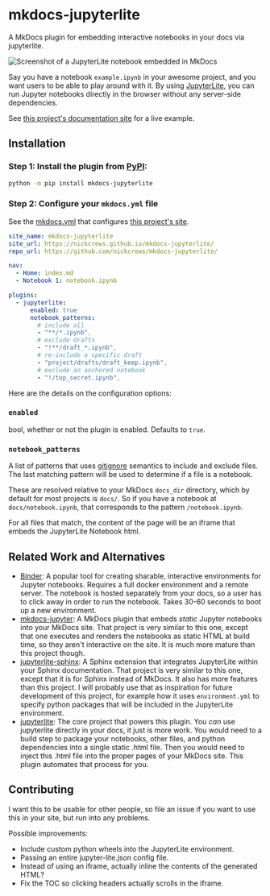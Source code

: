 
# mkdocs-jupyterlite

A MkDocs plugin for embedding interactive notebooks in your docs via jupyterlite.

![Screenshot of a JupyterLite notebook embedded in MkDocs](https://raw.githubusercontent.com/NickCrews/mkdocs-jupyterlite/main/docs/assets/screenshot.png)

Say you have a notebook `example.ipynb` in your awesome project, and you want
users to be able to play around with it.
By using [JupyterLite](https://jupyterlite.readthedocs.io/),
you can run Jupyter notebooks directly in the browser without any server-side dependencies.

See [this project's documentation site](https://nickcrews.github.io/mkdocs-jupyterlite)
for a live example.

## Installation

### Step 1: Install the plugin from [PyPI](https://pypi.org/project/mkdocs-jupyterlite/):

```bash
python -m pip install mkdocs-jupyterlite
```

### Step 2: Configure your `mkdocs.yml` file

See the [mkdocs.yml](https://github.com/NickCrews/mkdocs-jupyterlite/blob/main/mkdocs.yml)
that configures [this project's site](https://nickcrews.github.io/mkdocs-jupyterlite).

```yaml
site_name: mkdocs-jupyterlite
site_url: https://nickcrews.github.io/mkdocs-jupyterlite/
repo_url: https://github.com/nickcrews/mkdocs-jupyterlite/

nav:
  - Home: index.md
  - Notebook 1: notebook.ipynb

plugins:
  - jupyterlite:
      enabled: true
      notebook_patterns:
        # include all
        - "**/*.ipynb",
        # exclude drafts
        - "!**/draft_*.ipynb",  
        # re-include a specific draft
        - "project/drafts/draft_keep.ipynb",
        # exclude an anchored notebook
        - "!/top_secret.ipynb",
```

Here are the details on the configuration options:

### `enabled`

bool, whether or not the plugin is enabled. Defaults to `true`.

### `notebook_patterns`

A list of patterns that uses [gitignore](https://git-scm.com/docs/gitignore)
semantics to include and exclude files.
The last matching pattern will be used to determine if a file is a notebook.

These are resolved relative to your MkDocs `docs_dir` directory,
which by default for most projects is `docs/`.
So if you have a notebook at `docs/notebook.ipynb`,
that corresponds to the pattern `/notebook.ipynb`.

For all files that match, the content of the page will be an
iframe that embeds the JupyterLite Notebook html.

## Related Work and Alternatives

- [Binder](https://mybinder.org/):
  A popular tool for creating sharable, interactive environments for Jupyter notebooks.
  Requires a full docker environment and a remote server.
  The notebook is hosted separately from your docs, so a user has to click
  away in order to run the notebook.
  Takes 30-60 seconds to boot up a new environment.
- [mkdocs-jupyter](https://github.com/danielfrg/mkdocs-jupyter):
  A MkDocs plugin that embeds *static* Jupyter notebooks into your MkDocs site.
  That project is very similar to this one, except that one executes and
  renders the notebooks as static HTML at build time, so they
  aren't interactive on the site.
  It is much more mature than this project though.
- [jupyterlite-sphinx](https://github.com/jupyterlite/jupyterlite-sphinx):
  A Sphinx extension that integrates JupyterLite within your Sphinx documentation.
  That project is very similar to this one, except that it is for Sphinx
  instead of MkDocs.
  It also has more features than this project.
  I will probably use that as inspiration for future development of this project,
  for example how it uses `environment.yml` to specify python packages that will
  be included in the JupyterLite environment.
- [jupyterlite](https://github.com/jupyterlite/jupyterlite):
  The core project that powers this plugin.
  You *can* use jupyterlite directly in your docs, it just is more work.
  You would need to a build step to package your notebooks, other files, and python
  dependencies into a single static .html file.
  Then you would need to inject this .html file into the proper pages of your MkDocs site.
  This plugin automates that process for you.

## Contributing

I want this to be usable for other people, so file an issue if you want
to use this in your site, but run into any problems.

Possible improvements:

- Include custom python wheels into the JupyterLite environment.
- Passing an entire jupyter-lite.json config file.
- Instead of using an iframe, actually inline the contents of the generated HTML?
- Fix the TOC so clicking headers actually scrolls in the iframe.